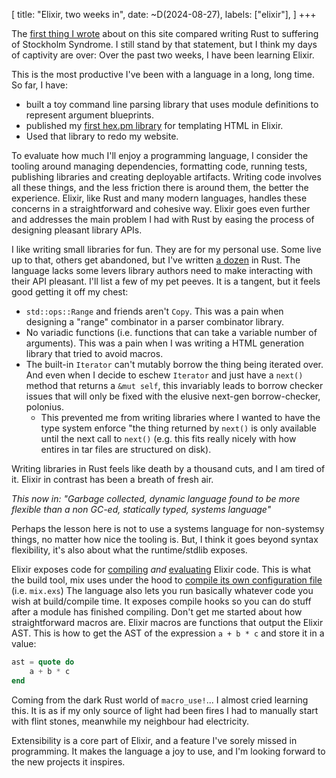 [
    title: "Elixir, two weeks in",
    date: ~D(2024-08-27),
    labels: ["elixir"],
]
+++

The [first thing I wrote](/post/rust-stockholm-syndrome) about on this site compared writing Rust to suffering of Stockholm Syndrome.
I still stand by that statement, but I think my days of captivity are over: Over the past two weeks, I have been learning Elixir.

This is the most productive I've been with a language in a long, long time. So far, I have:
- built a toy command line parsing library that uses module definitions to represent argument blueprints.
- published my [first hex.pm library](https://hex.pm/packages/pile) for templating HTML in Elixir.
- Used that library to redo my website.


To evaluate how much I'll enjoy a programming language, I consider the tooling around managing dependencies, formatting code, running tests, publishing libraries and creating deployable artifacts.
Writing code involves all these things, and the less friction there is around them, the better the experience.
Elixir, like Rust and many modern languages, handles these concerns in a straightforward and cohesive way.
Elixir goes even further and addresses the main problem I had with Rust by easing the process of designing pleasant library APIs.

I like writing small libraries for fun.
They are for my personal use.
Some live up to that, others get abandoned, but I've written [a dozen](https://crates.io/users/eze-works) in Rust.
The language lacks some levers library authors need to make interacting with their API pleasant.
I'll list a few of my pet peeves. It is a tangent, but it feels good getting it off my chest:

- `std::ops::Range` and friends aren't `Copy`. This was a pain when designing a "range" combinator in a parser combinator library.
- No variadic functions (i.e. functions that can take a variable number of arguments). This was a pain when I was writing a HTML generation library that tried to avoid macros.
- The built-in `Iterator` can't mutably borrow the thing being iterated over. And even when I decide to eschew `Iterator` and just have a `next()` method that returns a `&mut self`, this invariably leads to borrow checker issues that will only be fixed with the elusive next-gen borrow-checker, polonius.
  - This prevented me from writing libraries where I wanted to have the type system enforce "the thing returned by `next()` is only available until the next call to `next()` (e.g. this fits really nicely with how entires in tar files are structured on disk).

Writing libraries in Rust feels like death by a thousand cuts, and I am tired of it. Elixir in contrast has been a breath of fresh air.

_This now in: "Garbage collected, dynamic language found to be more flexible than a non GC-ed, statically typed, systems language"_

Perhaps the lesson here is not to use a systems language for non-systemsy things, no matter how nice the tooling is.
But, I think it goes beyond syntax flexibility, it's also about what the runtime/stdlib exposes.

Elixir exposes code for [compiling](https://hexdocs.pm/elixir/1.17.2/Code.html#compile_file/2) _and_ [evaluating](https://hexdocs.pm/elixir/1.17.2/Code.html#eval_file/2) Elixir code.
This is what the build tool, mix uses under the hood to [compile its own configuration file](https://github.com/elixir-lang/elixir/blob/74bfab8ee271e53d24cb0012b5db1e2a931e0470/lib/mix/lib/mix/cli.ex#L42) (i.e. `mix.exs`)
The language also lets you run basically whatever code you wish at build/compile time.
It exposes compile hooks so you can do stuff after a module has finished compiling.
Don't get me started about how straightforward macros are.
Elixir macros are functions that output the Elixir AST.
This is how to get the AST of the expression `a + b * c` and store it in a value:

```elixir
ast = quote do
    a + b * c
end
```

Coming from the dark Rust world of `macro_use!`... I almost cried learning this.
It is as if my only source of light had been fires I had to manually start with flint stones, meanwhile my neighbour had electricity.

Extensibility is a core part of Elixir, and a feature I've sorely missed in programming.
It makes the language a joy to use, and I'm looking forward to the new projects it inspires.
